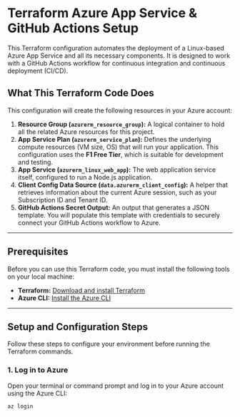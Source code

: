 # Terraform Azure App Service & GitHub Actions Setup

This Terraform configuration automates the deployment of a Linux-based Azure App Service and all its necessary components. It is designed to work with a GitHub Actions workflow for continuous integration and continuous deployment (CI/CD).

## What This Terraform Code Does

This configuration will create the following resources in your Azure account:

1.  **Resource Group (`azurerm_resource_group`):** A logical container to hold all the related Azure resources for this project.
2.  **App Service Plan (`azurerm_service_plan`):** Defines the underlying compute resources (VM size, OS) that will run your application. This configuration uses the **F1 Free Tier**, which is suitable for development and testing.
3.  **App Service (`azurerm_linux_web_app`):** The web application service itself, configured to run a Node.js application.
4.  **Client Config Data Source (`data.azurerm_client_config`):** A helper that retrieves information about the current Azure session, such as your Subscription ID and Tenant ID.
5.  **GitHub Actions Secret Output:** An output that generates a JSON template. You will populate this template with credentials to securely connect your GitHub Actions workflow to Azure.

---

## Prerequisites

Before you can use this Terraform code, you must install the following tools on your local machine:

* **Terraform:** [Download and install Terraform](https://learn.hashicorp.com/tutorials/terraform/install-cli)
* **Azure CLI:** [Install the Azure CLI](https://docs.microsoft.com/en-us/cli/azure/install-azure-cli)

---

## Setup and Configuration Steps

Follow these steps to configure your environment before running the Terraform commands.

### 1. Log in to Azure

Open your terminal or command prompt and log in to your Azure account using the Azure CLI:

```bash
az login